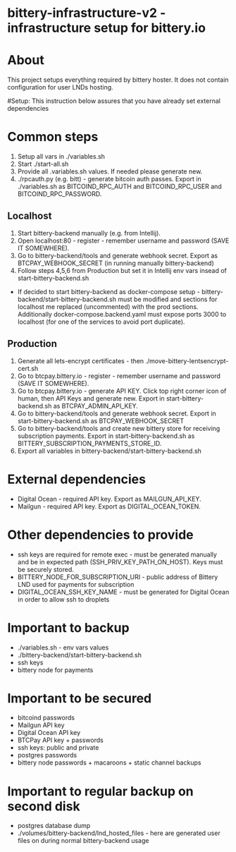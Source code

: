 # bittery-infrastructure-v2 - infrastructure setup for bittery.io

# About
This project setups everything required by bittery hoster. It does not contain configuration for user LNDs hosting.

#Setup:
This instruction below assures that you have already set external dependencies

# Common steps
1. Setup all vars in ./variables.sh
2. Start ./start-all.sh
3. Provide all .variables.sh values. If needed please generate new.
4. ./rpcauth.py <user> (e.g. bitt) - generate bitcoin auth passes. Export in ./variables.sh as BITCOIND_RPC_AUTH and BITCOIND_RPC_USER and BITCOIND_RPC_PASSWORD.
## Localhost
1. Start bittery-backend manually (e.g. from Intellij).
2. Open localhost:80 - register - remember username and password (SAVE IT SOMEWHERE). 
3. Go to bittery-backend/tools and generate webhook secret. Export as BTCPAY_WEBHOOK_SECRET (in running manually bittery-backend)
4. Follow steps 4,5,6 from Production but set it in Intellij env vars insead of start-bittery-backend.sh

* If decided to start bittery-backend as docker-compose setup - bittery-backend/start-bittery-backend.sh must be modified
  and sections for localhost me replaced (uncommented) with the prod sections. Additionally docker-compose.backend.yaml
  must expose ports 3000 to localhost (for one of the services to avoid port duplicate).
## Production
1. Generate all lets-encrypt certificates - then ./move-bittery-lentsencrypt-cert.sh
2. Go to btcpay.bittery.io - register - remember username and password (SAVE IT SOMEWHERE).
3. Go to btcpay.bittery.io - generate API KEY. Click top right corner icon of human, then API Keys and generate new. Export in start-bittery-backend.sh as BTCPAY_ADMIN_API_KEY.
4. Go to bittery-backend/tools and generate webhook secret. Export in start-bittery-backend.sh as BTCPAY_WEBHOOK_SECRET
5. Go to bittery-backend/tools and create new bittery store for receiving subscription payments. Export in start-bittery-backend.sh as BITTERY_SUBSCRIPTION_PAYMENTS_STORE_ID.
6. Export all variables in bittery-backend/start-bittery-backend.sh

# External dependencies
- Digital Ocean - required API key. Export as MAILGUN_API_KEY.
- Mailgun - required API key. Export as DIGITAL_OCEAN_TOKEN.

# Other dependencies to provide
- ssh keys are required for remote exec - must be generated manually and be in expected path (SSH_PRIV_KEY_PATH_ON_HOST). Keys must be securely stored. 
- BITTERY_NODE_FOR_SUBSCRIPTION_URI - public address of Bittery LND used for payments for subscription
- DIGITAL_OCEAN_SSH_KEY_NAME - must be generated for Digital Ocean in order to allow ssh to droplets


# Important to backup
- ./variables.sh - env vars values
- ./bittery-backend/start-bittery-backend.sh
- ssh keys
- bittery node for payments

# Important to be secured
- bitcoind passwords
- Mailgun API key
- Digital Ocean API key
- BTCPay API key + passwords
- ssh keys: public and private
- postgres passwords
- bittery node passwords + macaroons + static channel backups

# Important to regular backup on second disk
- postgres database dump
- ./volumes/bittery-backend/lnd_hosted_files - here are generated user files on during normal bittery-backend usage
